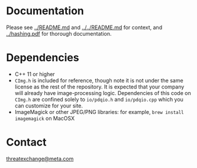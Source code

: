 # Documentation

Please see [../README.md](https://github.com/facebook/ThreatExchange/blob/main/pdq/README.md) and [../../README.md](https://github.com/facebook/ThreatExchange/blob/main/README.md) for context, and [../hashing.pdf](https://github.com/facebook/ThreatExchange/blob/main/hashing/hashing.pdf) for thorough documentation.

# Dependencies

* C++ 11 or higher
* `CImg.h` is included for reference, though note it is not under the same license as the rest of the repository. It is expected that your company will already have image-processing logic. Dependencies of this code on `CImg.h` are confined solely to `io/pdqio.h` and `io/pdqio.cpp` which you can customize for your site.
* ImageMagick or other JPEG/PNG libraries: for example, `brew install imagemagick` on MacOSX

# Contact

threatexchange@meta.com
